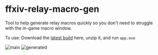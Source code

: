 # ffxiv-relay-macro-gen

Tool to help generate relay macros quickly so you don't need to struggle with the in-game macro window.


To use: Download the [latest build](deploy/win32/build/ffxiv-relay-macro-gen.zip) here, unzip it, and run `app.exe`


![main](https://user-images.githubusercontent.com/19272774/230827499-34a5cb91-6afa-449f-b406-bef64a0025f1.PNG)
![generated](https://user-images.githubusercontent.com/19272774/230827500-e66644dd-5329-47e9-9a1c-3dd034755b5f.PNG)

